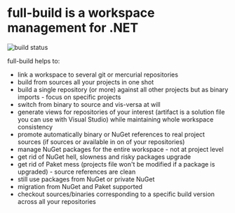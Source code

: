 full-build is a workspace management for .NET
=============================================
![build status](https://ci.appveyor.com/api/projects/status/github/pchalamet/full-build?branch=master)

full-build helps to:
- link a workspace to several git or mercurial repositories
- build from sources all your projects in one shot
- build a single repository (or more) against all other projects but as binary imports - focus on specific projects
- switch from binary to source and vis-versa at will
- generate views for repositories of your interest (artifact is a solution file you can use with Visual Studio) while maintaining whole workspace consistency
- promote automatically binary or NuGet references to real project sources (if sources or available in on of your repositories)
- manage NuGet packages for the entire workspace - not at project level
- get rid of NuGet hell, slowness and risky packages upgrade
- get rid of Paket mess (projects file won't be modified if a package is upgraded) - source references are clean
- still use packages from NuGet or private NuGet
- migration from NuGet and Paket supported
- checkout sources/binaries corresponding to a specific build version across all your repositories
